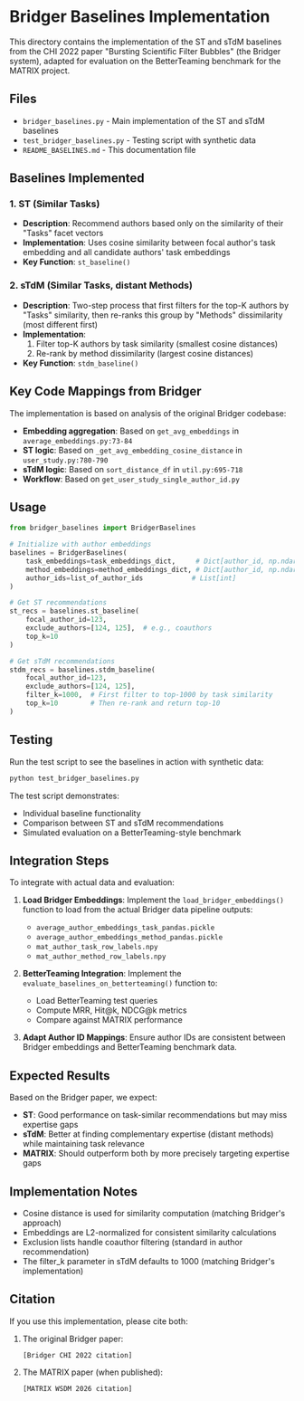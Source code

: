 # Bridger Baselines Implementation

This directory contains the implementation of the ST and sTdM baselines from the CHI 2022 paper "Bursting Scientific Filter Bubbles" (the Bridger system), adapted for evaluation on the BetterTeaming benchmark for the MATRIX project.

## Files

- `bridger_baselines.py` - Main implementation of the ST and sTdM baselines
- `test_bridger_baselines.py` - Testing script with synthetic data
- `README_BASELINES.md` - This documentation file

## Baselines Implemented

### 1. ST (Similar Tasks)
- **Description**: Recommend authors based only on the similarity of their "Tasks" facet vectors
- **Implementation**: Uses cosine similarity between focal author's task embedding and all candidate authors' task embeddings
- **Key Function**: `st_baseline()`

### 2. sTdM (Similar Tasks, distant Methods)  
- **Description**: Two-step process that first filters for the top-K authors by "Tasks" similarity, then re-ranks this group by "Methods" dissimilarity (most different first)
- **Implementation**: 
  1. Filter top-K authors by task similarity (smallest cosine distances)
  2. Re-rank by method dissimilarity (largest cosine distances) 
- **Key Function**: `stdm_baseline()`

## Key Code Mappings from Bridger

The implementation is based on analysis of the original Bridger codebase:

- **Embedding aggregation**: Based on `get_avg_embeddings` in `average_embeddings.py:73-84`
- **ST logic**: Based on `_get_avg_embedding_cosine_distance` in `user_study.py:780-790` 
- **sTdM logic**: Based on `sort_distance_df` in `util.py:695-718`
- **Workflow**: Based on `get_user_study_single_author_id.py`

## Usage

```python
from bridger_baselines import BridgerBaselines

# Initialize with author embeddings
baselines = BridgerBaselines(
    task_embeddings=task_embeddings_dict,     # Dict[author_id, np.ndarray]
    method_embeddings=method_embeddings_dict, # Dict[author_id, np.ndarray] 
    author_ids=list_of_author_ids            # List[int]
)

# Get ST recommendations
st_recs = baselines.st_baseline(
    focal_author_id=123,
    exclude_authors=[124, 125],  # e.g., coauthors
    top_k=10
)

# Get sTdM recommendations  
stdm_recs = baselines.stdm_baseline(
    focal_author_id=123,
    exclude_authors=[124, 125],
    filter_k=1000,  # First filter to top-1000 by task similarity
    top_k=10        # Then re-rank and return top-10
)
```

## Testing

Run the test script to see the baselines in action with synthetic data:

```bash
python test_bridger_baselines.py
```

The test script demonstrates:
- Individual baseline functionality
- Comparison between ST and sTdM recommendations
- Simulated evaluation on a BetterTeaming-style benchmark

## Integration Steps

To integrate with actual data and evaluation:

1. **Load Bridger Embeddings**: Implement the `load_bridger_embeddings()` function to load from the actual Bridger data pipeline outputs:
   - `average_author_embeddings_task_pandas.pickle`
   - `average_author_embeddings_method_pandas.pickle`  
   - `mat_author_task_row_labels.npy`
   - `mat_author_method_row_labels.npy`

2. **BetterTeaming Integration**: Implement the `evaluate_baselines_on_betterteaming()` function to:
   - Load BetterTeaming test queries
   - Compute MRR, Hit@k, NDCG@k metrics
   - Compare against MATRIX performance

3. **Adapt Author ID Mappings**: Ensure author IDs are consistent between Bridger embeddings and BetterTeaming benchmark data.

## Expected Results

Based on the Bridger paper, we expect:
- **ST**: Good performance on task-similar recommendations but may miss expertise gaps
- **sTdM**: Better at finding complementary expertise (distant methods) while maintaining task relevance
- **MATRIX**: Should outperform both by more precisely targeting expertise gaps

## Implementation Notes

- Cosine distance is used for similarity computation (matching Bridger's approach)
- Embeddings are L2-normalized for consistent similarity calculations
- Exclusion lists handle coauthor filtering (standard in author recommendation)
- The filter_k parameter in sTdM defaults to 1000 (matching Bridger's implementation)

## Citation

If you use this implementation, please cite both:

1. The original Bridger paper:
   ```
   [Bridger CHI 2022 citation]
   ```

2. The MATRIX paper (when published):
   ```  
   [MATRIX WSDM 2026 citation]
   ```
